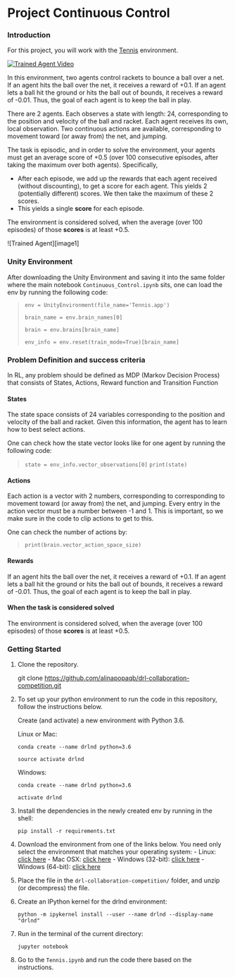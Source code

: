 # Project Continuous Control

### Introduction

For this project, you will work with the [Tennis](https://github.com/Unity-Technologies/ml-agents/blob/master/docs/Learning-Environment-Examples.md#tennis) environment.

[![`Trained Agent Video`]({image-url})]({tennis.mov} "Link Title")

In this environment, two agents control rackets to bounce a ball over a net. If an agent hits the ball over the net, it receives a reward of +0.1.  If an agent lets a ball hit the ground or hits the ball out of bounds, it receives a reward of -0.01.  Thus, the goal of each agent is to keep the ball in play.

There are 2 agents. Each observes a state with length: 24, corresponding to the position and velocity of the ball and racket. Each agent receives its own, local observation.  Two continuous actions are available, corresponding to movement toward (or away from) the net, and jumping. 

The task is episodic, and in order to solve the environment, your agents must get an average score of +0.5 (over 100 consecutive episodes, after taking the maximum over both agents). Specifically,

- After each episode, we add up the rewards that each agent received (without discounting), to get a score for each agent. This yields 2 (potentially different) scores. We then take the maximum of these 2 scores.
- This yields a single **score** for each episode.

The environment is considered solved, when the average (over 100 episodes) of those **scores** is at least +0.5.

![Trained Agent][image1]

### Unity Environment
After downloading the Unity Environment and saving it into the same folder where the main notebook `Continuous_Control.ipynb` sits, one can load the env by running the following code:

> `env = UnityEnvironment(file_name='Tennis.app')`
>
>  `brain_name = env.brain_names[0]`
>
>  `brain = env.brains[brain_name]`
>
>  `env_info = env.reset(train_mode=True)[brain_name]`


### Problem Definition and success criteria
In RL, any problem should be defined as MDP (Markov Decision Process) that consists of States, Actions, Reward function and Transition Function

#### States

The state space consists of 24 variables corresponding to the position and velocity of the ball and racket.
Given this information, the agent has to learn how to best select actions.  

One can check how the state vector looks like for one agent by running the following code:

> `state = env_info.vector_observations[0]`
> `print(state)`


#### Actions
Each action is a vector with 2 numbers, corresponding to corresponding to movement toward (or away from) the net, and jumping.
Every entry in the action vector must be a number between -1 and 1. This is important, so we make sure in the code to clip actions to get to this.

One can check the number of actions by:

> `print(brain.vector_action_space_size)`


#### Rewards

If an agent hits the ball over the net, it receives a reward of +0.1. If an agent lets a ball hit the ground or hits the ball out of bounds, it receives a reward of -0.01. Thus, the goal of each agent is to keep the ball in play.


#### When the task is considered solved

The environment is considered solved, when the average (over 100 episodes) of those **scores** is at least +0.5.


### Getting Started

1. Clone the repository.
   
   git clone https://github.com/alinapopaqb/drl-collaboration-competition.git
 
2. To set up your python environment to run the code in this repository, follow the instructions below.
      
      Create (and activate) a new environment with Python 3.6.
      
      Linux or Mac:
      
      `conda create --name drlnd python=3.6`
      
      `source activate drlnd`
      
      Windows:
      
      `conda create --name drlnd python=3.6 `
      
      `activate drlnd`
      
3. Install the dependencies in the newly created env by running in the shell:
     
     `pip install -r requirements.txt`

4. Download the environment from one of the links below.  You need only select the environment that matches your operating system:
       - Linux: [click here](https://s3-us-west-1.amazonaws.com/udacity-drlnd/P3/Tennis/Tennis_Linux.zip)
       - Mac OSX: [click here](https://s3-us-west-1.amazonaws.com/udacity-drlnd/P3/Tennis/Tennis.app.zip)
       - Windows (32-bit): [click here](https://s3-us-west-1.amazonaws.com/udacity-drlnd/P3/Tennis/Tennis_Windows_x86.zip)
       - Windows (64-bit): [click here](https://s3-us-west-1.amazonaws.com/udacity-drlnd/P3/Tennis/Tennis_Windows_x86_64.zip)
       
5. Place the file in the `drl-collaboration-competition/` folder, and unzip (or decompress) the file. 

6. Create an IPython kernel for the drlnd environment:

    `python -m ipykernel install --user --name drlnd --display-name "drlnd"`

7. Run in the terminal of the current  directory:

    `jupyter notebook`

8. Go to the `Tennis.ipynb` and run the code there based on the instructions.
